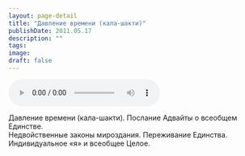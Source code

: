 ```yaml
---
layout: page-detail
title: "Давление времени (кала-шакти)"
publishDate: 2011.05.17
description: ""
tags:
image:
draft: false
---
```


<audio title="2011.05.17 - Давление времени (кала-шакти).mp3" src="/upload/iblock/130/130d725682846e86c1857f3eaa99e511.mp3" controls=""></audio>

 Давление времени (кала-шакти). Послание Адвайты о всеобщем Единстве.  
 Недвойственные законы мироздания. Переживание Единства.  
 Индивидуальное «я» и всеобщее Целое.  

  
